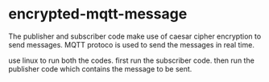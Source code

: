 # encrypted-mqtt-message
The publisher and subscriber code make use of caesar cipher encryption to send messages. MQTT protoco is used to send the messages in real time.

use linux to run both the codes.
first run the subscriber code. then run the publisher code which contains the message to be sent.
